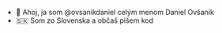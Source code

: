 - 👋 Ahoj, ja som @ovsanikdaniel celým menom Daniel Ovšanik
- 🇸🇰 Som zo Slovenska a občaš pišem kod
<!---
- 👀 I’m interested in programming languages which are cool!
- 🌱 I’m currently learning ...
- 💞️ I’m looking to collaborate on ...
- 📫 How to reach me ...


ovsanikdaniel/ovsanikdaniel is a ✨ special ✨ repository because its `README.md` (this file) appears on your GitHub profile.
You can click the Preview link to take a look at your changes.
--->
